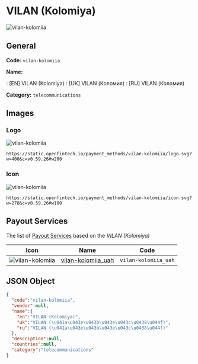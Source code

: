 
# VILAN (Kolomiya) 
![vilan-kolomiia](https://static.openfintech.io/payment_methods/vilan-kolomiia/logo.svg?w=400&c=v0.59.26#w200)  

## General 
**Code:** `vilan-kolomiia` 
 
**Name:** 
 
:	[EN] VILAN (Kolomiya) 
:	[UK] VILAN (Коломия) 
:	[RU] VILAN (Коломия) 
 
**Category:** `telecommunications` 
 

## Images 

### Logo 
![vilan-kolomiia](https://static.openfintech.io/payment_methods/vilan-kolomiia/logo.svg?w=400&c=v0.59.26#w200)  

```
https://static.openfintech.io/payment_methods/vilan-kolomiia/logo.svg?w=400&c=v0.59.26#w200
```  

### Icon 
![vilan-kolomiia](https://static.openfintech.io/payment_methods/vilan-kolomiia/icon.svg?w=278&c=v0.59.26#w100)  

```
https://static.openfintech.io/payment_methods/vilan-kolomiia/icon.svg?w=278&c=v0.59.26#w100
```  

## Payout Services 
 
The list of [Payout Services](/payout-services/) based on the _VILAN (Kolomiya)_ 

|Icon|Name|Code| 
|:---:|:---:|:---:| 
|![vilan-kolomiia](https://static.openfintech.io/payout_methods/vilan-kolomiia/icon.svg?w=278&c=v0.59.26#w40) |[vilan-kolomiia_uah](/payout-services/vilan-kolomiia_uah/)|`vilan-kolomiia_uah`| 
 

## JSON Object 

```json
{
  "code":"vilan-kolomiia",
  "vendor":null,
  "name":{
    "en":"VILAN (Kolomiya)",
    "uk":"VILAN (\u041a\u043e\u043b\u043e\u043c\u0438\u044f)",
    "ru":"VILAN (\u041a\u043e\u043b\u043e\u043c\u0438\u044f)"
  },
  "description":null,
  "countries":null,
  "category":"telecommunications"
}
```  
